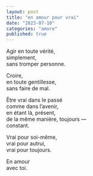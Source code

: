 ```yaml
---
layout: post
title: "en amour pour vrai"
date: "2023-07-10"
categories: "amore"
published: true
---
```


Agir en toute vérité,  
simplement,  
sans tromper personne.  

Croire,  
en toute gentillesse,  
sans faire de mal.  

Être vrai dans le passé  
comme dans l’avenir,  
en étant là, présent,  
de la même manière, toujours —  
constant.  

Vrai pour soi-même,  
vrai pour autrui,  
vrai pour toujours.  

En amour  
avec toi.  
